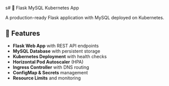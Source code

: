 s# 🐳 Flask MySQL Kubernetes App

A production-ready Flask application with MySQL deployed on Kubernetes.

## 🚀 Features

- **Flask Web App** with REST API endpoints
- **MySQL Database** with persistent storage
- **Kubernetes Deployment** with health checks
- **Horizontal Pod Autoscaler** (HPA)
- **Ingress Controller** with DNS routing
- **ConfigMap & Secrets** management
- **Resource Limits** and monitoring